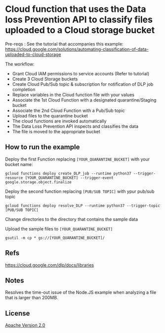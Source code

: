 
# Cloud function that uses the Data loss Prevention API to classify files uploaded to a Cloud storage bucket

Pre-reqs : See the tutorial that accompanies this example:
https://cloud.google.com/solutions/automating-classification-of-data-uploaded-to-cloud-storage

The workflow:

* Grant Cloud IAM permissions to service accounts (Refer to tutorial)
* Create 3 Cloud Storage buckets
* Create Cloud Pub/Sub topic & subscription for notification of DLP job completion
* Replace variables in the Cloud function file with your values
* Associate the 1st Cloud Function with a designated quarantine/Staging bucket
* Associate the 2nd Cloud Function with a Pub/Sub topic
* Upload files to the quarantine bucket
* The cloud functions are invoked automatically
* The Data Loss Prevention API inspects and classifies the data
* The file is moved to the appropriate bucket

## How to run the example

Deploy the first Function replacing `[YOUR_QUARANTINE_BUCKET]` with your bucket name:

`gcloud functions deploy create_DLP_job --runtime python37 --trigger-resource [YOUR_QUARANTINE_BUCKET] --trigger-event google.storage.object.finalize`

Deploy the second function replacing  `[PUB/SUB TOPIC]` with ypur pub/sub topic

`gcloud functions deploy resolve_DLP --runtime python37 --trigger-topic [PUB/SUB TOPIC]`

Change directories to the directory that contains the sample data

Upload the sample files to `[YOUR_QUARANTINE_BUCKET]`

`gsutil -m cp * gs://[YOUR_QUARANTINE_BUCKET]/`

## Refs

https://cloud.google.com/dlp/docs/libraries

## Notes

Resolves the time-out issue of the Node.JS example when analyzing a file that is larger than 200MB.

## License

[Apache Version 2.0](http://www.apache.org/licenses/LICENSE-2.0)
